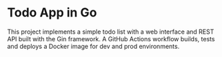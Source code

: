 # Todo App in Go

This project implements a simple todo list with a web interface and REST API built with the Gin framework. A GitHub Actions workflow builds, tests and deploys a Docker image for dev and prod environments.